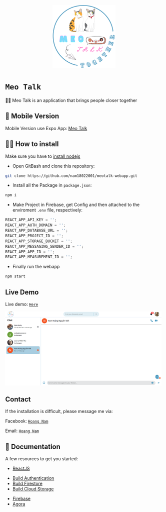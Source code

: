 <p align="center"><img width="200"  src="https://github.com/nam18022001/meotalk-webapp/blob/main/src/assets/images/MeoTalk.png"></p>

# `Meo Talk`

💙💙 Meo Talk is an application that brings people closer together

## 📱 Mobile Version

Mobile Version use Expo App: [Meo Talk](https://github.com/nam18022001/meotalk-app)

## 👨‍💻 How to install

Make sure you have to [install nodejs](https://nodejs.org/en/download/)

- Open GitBash and clone this repository:

```sh
git clone https://github.com/nam18022001/meotalk-webapp.git
```

- Install all the Package in `package.json`:

```sh
npm i
```

- Make Project in Firebase, get Config and then attached to the enviroment `.env` file, respectively:

```js
REACT_APP_API_KEY = '';
REACT_APP_AUTH_DOMAIN = '';
REACT_APP_DATABASE_URL = '';
REACT_APP_PROJECT_ID = '';
REACT_APP_STORAGE_BUCKET = '';
REACT_APP_MESSAGING_SENDER_ID = '';
REACT_APP_APP_ID = '';
REACT_APP_MEASUREMENT_ID = '';
```

- Finally run the webapp

```sh
npm start
```

## Live Demo

Live demo: [`Here`](https://meotalk.vercel.app/)

<img width="500"  src="https://github.com/nam18022001/meotalk-webapp/blob/main/src/assets/images/home-page.png">

## Contact

If the installation is difficult, please message me via:

Facebook: [`Hoang Nam`](https://www.facebook.com/just.bee.nam/)

Email: [`Hoang Nam`](mailto:hoangngvietnam@gmail.com)

## 📖 Documentation

A few resources to get you started:

- [ReactJS](https://reactjs.org/docs/getting-started.html)

* [Build Authentication](https://firebase.google.com/docs/auth/web/start?hl=en)
* [Build Firestore](https://firebase.google.com/docs/firestore/quickstart?hl=en)
* [Build Cloud Storage](https://firebase.google.com/docs/storage/web/start?hl=en)

- [Firebase](https://firebase.google.com/docs)
- [Agora](https://docs.agora.io/en/)
